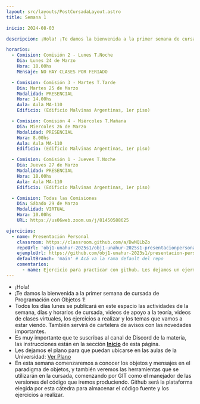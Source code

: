 ```yaml
---
layout: src/layouts/PostCursadaLayout.astro
title: Semana 1

inicio: 2024-08-03

descripcion: ¡Hola! ¡Te damos la bienvenida a la primer semana de cursada de Programación con Objetos 1!

horarios:
  - Comision: Comisión 2 - Lunes T.Noche
    Dia: Lunes 24 de Marzo
    Hora: 18.00hs
    Mensaje: NO HAY CLASES POR FERIADO

  - Comision: Comisión 3 - Martes T.Tarde
    Dia: Martes 25 de Marzo
    Modalidad: PRESENCIAL
    Hora: 14.00hs
    Aula: Aula MA-110
    Edificio: (Edificio Malvinas Argentinas, 1er piso)

  - Comision: Comisión 4 - Miércoles T.Mañana
    Dia: Miercoles 26 de Marzo
    Modalidad: PRESENCIAL
    Hora: 8.00hs
    Aula: Aula MA-110
    Edificio: (Edificio Malvinas Argentinas, 1er piso)

  - Comision: Comisión 1 - Jueves T.Noche
    Dia: Jueves 27 de Marzo
    Modalidad: PRESENCIAL
    Hora: 18.00hs
    Aula: Aula MA-110
    Edificio: (Edificio Malvinas Argentinas, 1er piso)

  - Comision: Todas las Comisiones
    Dia: Sábado 29 de Marzo
    Modalidad: VIRTUAL
    Hora: 10.00hs
    URL: https://us06web.zoom.us/j/81450588625

ejercicios:
  - name: Presentación Personal
    classroom: https://classroom.github.com/a/DwNQLbZo
    repoUrl: 'obj1-unahur-2025s1/obj1-unahur-2025s1-presentacionpersonal-PresentacionPersonal' # Acá va la URL del repo sin el "https://github.com/"
    ejemploUrl: https://github.com/obj1-unahur-2023s1/presentacion-personal-BrankoMuruaga.git
    defaultBranch: 'main' # Acá va la rama default del repo
    comentarios:
      - name: Ejercicio para practicar con github. Les dejamos un ejermplo, aunque esperamos que nos sorprendan con algo bien personal y creativo!
---
```


- ¡Hola!
- ¡Te damos la bienvenida a la primer semana de cursada de Programación con Objetos 1!
- Todos los días lunes se publicará en este espacio las actividades de la semana, días y horarios de cursada, videos de apoyo a la teoría, videos de clases virtuales, los ejercicios a realizar y los temas que vamos a estar viendo. También servirá de cartelera de avisos con las novedades importantes.
- Es muy importante que te suscribas al canal de Discord de la materia, las instrucciones están en la sección **[Inicio](/)** de esta página.
- Les dejamos el plano para que puedan ubicarse en las aulas de la Universidad: <a href="https://unahur.edu.ar/wp-content/uploads/2024/01/PLANO-2024-1.pdf" target="_blank">Ver Plano</a>
- En esta semana comenzaremos a conocer los objetos y mensajes en el paradigma de objetos, y también veremos las herramientas que se utilizarán en la cursada, comenzando por GIT como el manejador de las versiones del código que iremos produciendo. Github será la plataforma elegida por esta cátedra para almacenar el código fuente y los ejercicios a realizar.
